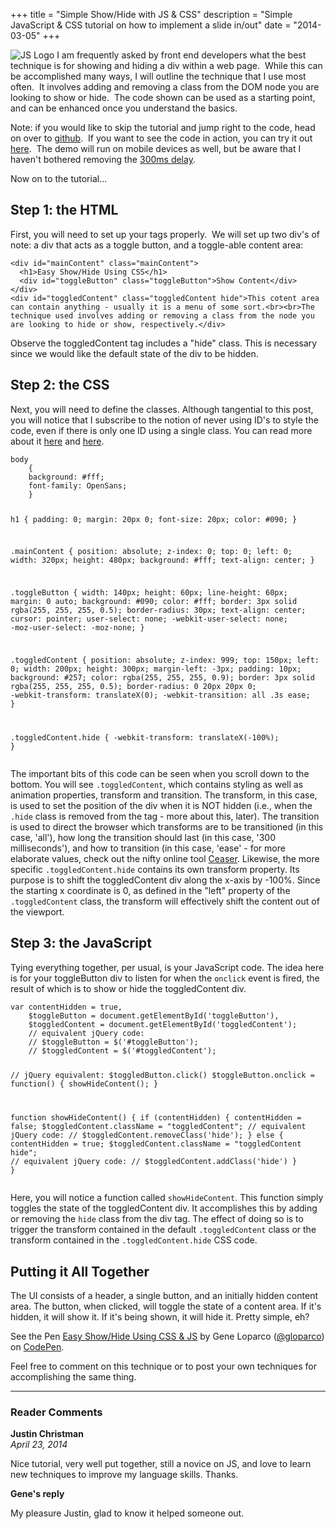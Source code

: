 +++
title       = "Simple Show/Hide with JS & CSS"
description = "Simple JavaScript & CSS tutorial on how to implement a slide in/out"
date        = "2014-03-05"
+++

![JS Logo](/js.jpg) I am frequently asked by front end developers what the best technique is for showing and hiding a div within a web page.  While this can be accomplished many ways, I will outline the technique that I use most often.  It involves adding and removing a class from the DOM node you are looking to show or hide.  The code shown can be used as a starting point, and can be enhanced once you understand the basics.

Note: if you would like to skip the tutorial and jump right to the code, head on over to [github](https://github.com/gloparco/ShowHide").  If you want to see the code in action, you can try it out [here](http://elemdage.com/ShowHide).  The demo will run on mobile devices as well, but be aware that I haven't bothered removing the [300ms delay](http://updates.html5rocks.com/2013/12/300ms-tap-delay-gone-away).

Now on to the tutorial...

## Step 1: the HTML

First, you will need to set up your tags properly.  We will set up two div's of note: a div that acts as a toggle button, and a toggle-able content area:

<div data-height="220" data-theme-id="8299" data-slug-hash="LcIKJ" data-default-tab="html" data-user="gloparco" class='codepen'><pre><code>&lt;div id=&quot;mainContent&quot; class=&quot;mainContent&quot;&gt;
  &lt;h1&gt;Easy Show/Hide Using CSS&lt;/h1&gt;
  &lt;div id=&quot;toggleButton&quot; class=&quot;toggleButton&quot;&gt;Show Content&lt;/div&gt;
&lt;/div&gt;
&lt;div id=&quot;toggledContent&quot; class=&quot;toggledContent hide&quot;&gt;This cotent area can contain anything - usually it is a menu of some sort.&lt;br&gt;&lt;br&gt;The technique used involves adding or removing a class from the node you are looking to hide or show, respectively.&lt;/div&gt;</code></pre>
</div><script async src="//codepen.io/assets/embed/ei.js"></script>

Observe the toggledContent tag includes a "hide" class.  This is necessary since we would like the default state of the div to be hidden.

## Step 2: the CSS

Next, you will need to define the classes.  Although tangential to this post, you will notice that I subscribe to the notion of never using ID's to style the code, even if there is only one ID using a single class.  You can read more about it [here](http://screwlewse.com/2010/07/dont-use-id-selectors-in-css/) and [here](http://css-tricks.com/a-line-in-the-sand/).

<div data-height="414" data-theme-id="8299" data-slug-hash="LcIKJ" data-default-tab="css" data-user="gloparco" class='codepen'><pre><code>body
	{
	background: #fff;
	font-family: OpenSans;
	}

h1
	{
	padding: 0;
	margin: 20px 0;
	font-size: 20px;
	color: #090;
	}

.mainContent
	{
	position: absolute;
	z-index: 0;
	top: 0;
	left: 0;
	width: 320px;
	height: 480px;
	background: #fff;
	text-align: center;
	}

.toggleButton
	{
	width: 140px;
	height: 60px;
	line-height: 60px;
	margin: 0 auto;
	background: #090;
	color: #fff;
	border: 3px solid rgba(255, 255, 255, 0.5);
	border-radius: 30px;
	text-align: center;
	cursor: pointer;
	user-select: none;
	-webkit-user-select: none;
	-moz-user-select: -moz-none;
	}

.toggledContent
	{
	position: absolute;
	z-index: 999;
	top: 150px;
	left: 0;
	width: 200px;
	height: 300px;
	margin-left: -3px;
	padding: 10px;
	background: #257;
	color: rgba(255, 255, 255, 0.9);
	border: 3px solid rgba(255, 255, 255, 0.5);
	border-radius: 0 20px 20px 0;
	-webkit-transform: translateX(0);
	-webkit-transition: all .3s ease;
	}

.toggledContent.hide
	{
	-webkit-transform: translateX(-100%);
	}</code></pre>
</div><script async src="//codepen.io/assets/embed/ei.js"></script>

The important bits of this code can be seen when you scroll down to the bottom.  You will see <code class="inline">.toggledContent</code>, which contains styling as well as animation properties, transform and transition.  The transform, in this case, is used to set the position of the div when it is NOT hidden (i.e., when the <code class="inline">.hide</code> class is removed from the tag - more about this, later).  The transition is used to direct the browser which transforms are to be transitioned (in this case, 'all'), how long the transition should last (in this case, '300 milliseconds'), and how to transition (in this case, 'ease' - for more elaborate values, check out the nifty online tool [Ceaser](http://matthewlein.com/ceaser/).  Likewise, the more specific <code class="inline">.toggledContent.hide</code> contains its own transform property.  Its purpose is to shift the toggledContent div along the x-axis by -100%.  Since the starting x coordinate is 0, as defined in the "left" property of the <code class="inline">.toggledContent</code> class, the transform will effectively shift the content out of the viewport.

## Step 3: the JavaScript

Tying everything together, per usual, is your JavaScript code.  The idea here is for your toggleButton div to listen for when the <code class="inline">onclick</code> event is fired, the result of which is to show or hide the toggledContent div.

<div data-height="700" data-theme-id="8299" data-slug-hash="LcIKJ" data-default-tab="js" data-user="gloparco" class='codepen'><pre><code>var contentHidden = true,
	$toggleButton = document.getElementById(&#39;toggleButton&#39;),
	$toggledContent = document.getElementById(&#39;toggledContent&#39;);
	// equivalent jQuery code:
	// $toggleButton = $(&#39;#toggleButton&#39;);
	// $toggledContent = $(&#39;#toggledContent&#39;);

// jQuery equivalent: $toggledButton.click()
$toggleButton.onclick = function()
	{
	showHideContent();
	}

function showHideContent()
	{
	if (contentHidden)
		{
		contentHidden = false;
		$toggledContent.className = &quot;toggledContent&quot;;
		// equivalent jQuery code:
		// $toggledContent.removeClass(&#39;hide&#39;);
		}
	else
		{
		contentHidden = true;
		$toggledContent.className = &quot;toggledContent hide&quot;;
		// equivalent jQuery code:
		// $toggledContent.addClass(&#39;hide&#39;)
		}
	}</code></pre>
</div><script async src="//codepen.io/assets/embed/ei.js"></script>

Here, you will notice a function called <code class="inline">showHideContent</code>.  This function simply toggles the state of the toggledContent div.  It accomplishes this by adding or removing the <code class="inline">hide</code> class from the div tag.  The effect of doing so is to trigger the transform contained in the default <code class="inline">.toggledContent</code> class or the transform contained in the <code class="inline">.toggledContent.hide</code> CSS code.

## Putting it All Together

The UI consists of a header, a single button, and an initially hidden content area.  The button, when clicked, will toggle the state of a content area.  If it's hidden, it will show it.  If it's being shown, it will hide it.  Pretty simple, eh?

<p data-height="530" data-theme-id="8299" data-slug-hash="LcIKJ" data-default-tab="result" data-user="gloparco" class='codepen'>See the Pen <a href='http://codepen.io/gloparco/pen/LcIKJ/'>Easy Show/Hide Using CSS & JS</a> by Gene Loparco (<a href='http://codepen.io/gloparco'>@gloparco</a>) on <a href='http://codepen.io'>CodePen</a>.</p>
<script async src="//codepen.io/assets/embed/ei.js"></script>

Feel free to comment on this technique or to post your own techniques for accomplishing the same thing.


---

### **Reader Comments**

**Justin Christman**  
*April 23, 2014*

Nice tutorial, very well put together, still a novice on JS, and love to learn new techniques to improve my language skills. Thanks.

**Gene's reply**

My pleasure Justin, glad to know it helped someone out.
